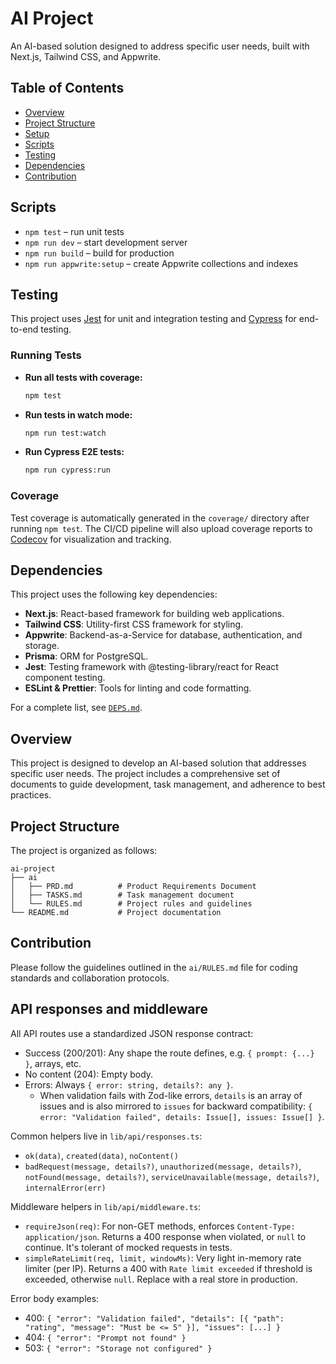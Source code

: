 # AI Project

An AI-based solution designed to address specific user needs, built with Next.js, Tailwind CSS, and Appwrite.

## Table of Contents

- [Overview](#overview)
- [Project Structure](#project-structure)
- [Setup](#setup)
- [Scripts](#scripts)
- [Testing](#testing)
- [Dependencies](#dependencies)
- [Contribution](#contribution)

## Scripts

- `npm test` – run unit tests
- `npm run dev` – start development server
- `npm run build` – build for production
- `npm run appwrite:setup` – create Appwrite collections and indexes

## Testing

This project uses [Jest](https://jestjs.io/) for unit and integration testing and [Cypress](https://www.cypress.io/) for end-to-end testing.

### Running Tests

- **Run all tests with coverage:**
  ```bash
  npm test
  ```
- **Run tests in watch mode:**
  ```bash
  npm run test:watch
  ```
- **Run Cypress E2E tests:**
  ```bash
  npm run cypress:run
  ```

### Coverage

Test coverage is automatically generated in the `coverage/` directory after running `npm test`. The CI/CD pipeline will also upload coverage reports to [Codecov](https://about.codecov.io/) for visualization and tracking.

## Dependencies

This project uses the following key dependencies:

- **Next.js**: React-based framework for building web applications.
- **Tailwind CSS**: Utility-first CSS framework for styling.
- **Appwrite**: Backend-as-a-Service for database, authentication, and storage.
- **Prisma**: ORM for PostgreSQL.
- **Jest**: Testing framework with @testing-library/react for React component testing.
- **ESLint & Prettier**: Tools for linting and code formatting.

For a complete list, see [`DEPS.md`](DEPS.md).

## Overview

This project is designed to develop an AI-based solution that addresses specific user needs. The project includes a comprehensive set of documents to guide development, task management, and adherence to best practices.

## Project Structure

The project is organized as follows:

```
ai-project
├── ai
│   ├── PRD.md          # Product Requirements Document
│   ├── TASKS.md        # Task management document
│   └── RULES.md        # Project rules and guidelines
└── README.md           # Project documentation
```

## Contribution

Please follow the guidelines outlined in the `ai/RULES.md` file for coding standards and collaboration protocols.

## API responses and middleware

All API routes use a standardized JSON response contract:

- Success (200/201): Any shape the route defines, e.g. `{ prompt: {...} }`, arrays, etc.
- No content (204): Empty body.
- Errors: Always `{ error: string, details?: any }`.
  - When validation fails with Zod-like errors, `details` is an array of issues and is also mirrored to `issues` for backward compatibility: `{ error: "Validation failed", details: Issue[], issues: Issue[] }`.

Common helpers live in `lib/api/responses.ts`:

- `ok(data)`, `created(data)`, `noContent()`
- `badRequest(message, details?)`, `unauthorized(message, details?)`, `notFound(message, details?)`, `serviceUnavailable(message, details?)`, `internalError(err)`

Middleware helpers in `lib/api/middleware.ts`:

- `requireJson(req)`: For non-GET methods, enforces `Content-Type: application/json`. Returns a 400 response when violated, or `null` to continue. It's tolerant of mocked requests in tests.
- `simpleRateLimit(req, limit, windowMs)`: Very light in-memory rate limiter (per IP). Returns a 400 with `Rate limit exceeded` if threshold is exceeded, otherwise `null`. Replace with a real store in production.

Error body examples:

- 400: `{ "error": "Validation failed", "details": [{ "path": "rating", "message": "Must be <= 5" }], "issues": [...] }`
- 404: `{ "error": "Prompt not found" }`
- 503: `{ "error": "Storage not configured" }`
